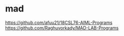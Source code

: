# mad
https://github.com/afuu21/18CSL76-AIML-Programs
https://github.com/Raghuvorkady/MAD-LAB-Programs
